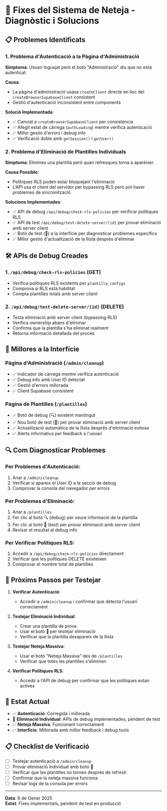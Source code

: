 # 🔧 Fixes del Sistema de Neteja - Diagnòstic i Solucions

## 📋 **Problemes Identificats**

### 1. **Problema d'Autenticació a la Pàgina d'Administració**
**Símptoma**: Usuari loguejat però el botó "Administració" diu que no està autenticat.

**Causa**: 
- La pàgina d'administració usava `createClient` directe en lloc del `createBrowserSupabaseClient` consistent
- Gestió d'autenticació inconsistent entre components

**Solució Implementada**:
- ✅ Canviat a `createBrowserSupabaseClient` per consistència
- ✅ Afegit estat de càrrega (`authLoading`) mentre verifica autenticació
- ✅ Millor gestió d'errors i debug info
- ✅ Verificació doble amb `getSession()` i `getUser()`

### 2. **Problema d'Eliminació de Plantilles Individuals**
**Símptoma**: Elimines una plantilla però quan refresques torna a aparèixer.

**Causa Possible**: 
- Polítiques RLS poden estar bloquejant l'eliminació
- L'API usa el client del servidor per bypassing RLS però pot haver problemes de sincronització

**Solucions Implementades**:
- ✅ API de debug `/api/debug/check-rls-policies` per verificar polítiques RLS
- ✅ API de test `/api/debug/test-delete-server/[id]` per provar eliminació amb server client
- ✅ Botó de test (🧪) a la interfície per diagnosticar problemes específics
- ✅ Millor gestió d'actualització de la llista després d'eliminar

## 🛠️ **APIs de Debug Creades**

### 1. **`/api/debug/check-rls-policies`** (GET)
- Verifica polítiques RLS existents per `plantilla_configs`
- Comprova si RLS està habilitat
- Compta plantilles totals amb server client

### 2. **`/api/debug/test-delete-server/[id]`** (DELETE)
- Testa eliminació amb server client (bypassing RLS)
- Verifica ownership abans d'eliminar
- Confirma que la plantilla s'ha eliminat realment
- Retorna informació detallada del procés

## 🎯 **Millores a la Interfície**

### **Pàgina d'Administració (`/admin/cleanup`)**
- ✅ Indicador de càrrega mentre verifica autenticació
- ✅ Debug info amb User ID detectat
- ✅ Gestió d'errors millorada
- ✅ Client Supabase consistent

### **Pàgina de Plantilles (`/plantilles`)**
- ✅ Botó de debug (🔍) existent mantingut
- ✅ Nou botó de test (🧪) per provar eliminació amb server client
- ✅ Actualització automàtica de la llista després d'eliminació exitosa
- ✅ Alerts informatius per feedback a l'usuari

## 🔍 **Com Diagnosticar Problemes**

### **Per Problemes d'Autenticació**:
1. Anar a `/admin/cleanup`
2. Verificar si apareix el User ID a la secció de debug
3. Comprovar la consola del navegador per errors

### **Per Problemes d'Eliminació**:
1. Anar a `/plantilles`
2. Fer clic al botó 🔍 (debug) per veure informació de la plantilla
3. Fer clic al botó 🧪 (test) per provar eliminació amb server client
4. Revisar el resultat al debug info

### **Per Verificar Polítiques RLS**:
1. Accedir a `/api/debug/check-rls-policies` directament
2. Verificar que les polítiques DELETE existeixen
3. Comprovar el nombre total de plantilles

## 📝 **Pròxims Passos per Testejar**

1. **Verificar Autenticació**:
   - Accedir a `/admin/cleanup` i confirmar que detecta l'usuari correctament

2. **Testejar Eliminació Individual**:
   - Crear una plantilla de prova
   - Usar el botó 🧪 per testejar eliminació
   - Verificar que la plantilla desapareix de la llista

3. **Testejar Neteja Massiva**:
   - Usar el botó "Neteja Massiva" des de `/plantilles`
   - Verificar que totes les plantilles s'eliminen

4. **Verificar Polítiques RLS**:
   - Accedir a l'API de debug per confirmar que les polítiques estan actives

## 🚀 **Estat Actual**

- ✅ **Autenticació**: Corregida i millorada
- 🔄 **Eliminació Individual**: APIs de debug implementades, pendent de test
- ✅ **Neteja Massiva**: Funcionant correctament
- ✅ **Interfície**: Millorada amb millor feedback i debug tools

## 📋 **Checklist de Verificació**

- [ ] Testejar autenticació a `/admin/cleanup`
- [ ] Provar eliminació individual amb botó 🧪
- [ ] Verificar que les plantilles no tornen després de refresh
- [ ] Confirmar que la neteja massiva funciona
- [ ] Revisar logs de la consola per errors

---

**Data**: 6 de Gener 2025  
**Estat**: Fixes implementats, pendent de test en producció
